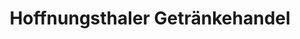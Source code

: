 ---
title: "Hoffnungsthaler Getränkehandel"
url: /roesrath/hoffnungsthaler-getraenkehandel/
shop: Getränke
---